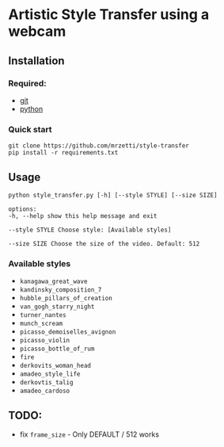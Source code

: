 # Artistic Style Transfer using a webcam

## Installation

### Required:
* [git](https://git-scm.com/downloads)
* [python](https://www.python.org/downloads/)

### Quick start
`git clone https://github.com/mrzetti/style-transfer`  
`pip install -r requirements.txt`

## Usage


`python style_transfer.py [-h] [--style STYLE] [--size SIZE]`

	options:
	-h, --help show this help message and exit

	--style STYLE Choose style: [Available styles]

	--size SIZE Choose the size of the video. Default: 512

### Available styles

* `kanagawa_great_wave`
* `kandinsky_composition_7`
* `hubble_pillars_of_creation`
* `van_gogh_starry_night`
* `turner_nantes`
* `munch_scream`
* `picasso_demoiselles_avignon`
* `picasso_violin`
* `picasso_bottle_of_rum`
* `fire`
* `derkovits_woman_head`
* `amadeo_style_life`
* `derkovtis_talig`
* `amadeo_cardoso`

## TODO:

* fix `frame_size` - Only DEFAULT / 512 works